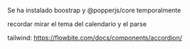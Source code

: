 Se ha instalado boostrap y @popperjs/core temporalmente

recordar mirar el tema del calendario y el parse

tailwind: https://flowbite.com/docs/components/accordion/
